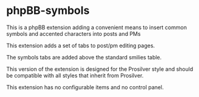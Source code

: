 # phpBB-symbols
This is a phpBB extension adding a convenient means to insert common symbols and accented characters into posts and PMs

This extension adds a set of tabs to post/pm editing pages.

The symbols tabs are added above the standard smilies table.

This version of the extension is designed for the Prosilver style and should be compatible with all styles that inherit from Prosilver.

This extension has no configurable items and no control panel.
